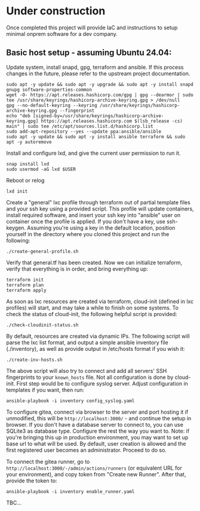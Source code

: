 # Under construction

Once completed this project will provide IaC and instructions to setup
minimal onprem software for a dev company.

## Basic host setup - assuming Ubuntu 24.04:

Update system, install snapd, gpg, terraform and ansible. If this process changes in the future, please refer to the upstream project documentation.

```
sudo apt -y update && sudo apt -y upgrade && sudo apt -y install snapd gnupg software-properties-common
wget -O- https://apt.releases.hashicorp.com/gpg | gpg --dearmor | sudo tee /usr/share/keyrings/hashicorp-archive-keyring.gpg > /dev/null
gpg --no-default-keyring --keyring /usr/share/keyrings/hashicorp-archive-keyring.gpg --fingerprint
echo "deb [signed-by=/usr/share/keyrings/hashicorp-archive-keyring.gpg] https://apt.releases.hashicorp.com $(lsb_release -cs) main" | sudo tee /etc/apt/sources.list.d/hashicorp.list
sudo add-apt-repository --yes --update ppa:ansible/ansible
sudo apt -y update && sudo apt -y install ansible terraform && sudo apt -y autoremove
```

Install and configure lxd, and give the current user permission to run it.

```
snap install lxd
sudo usermod -aG lxd $USER
```

Reboot or relog

```
lxd init
```

Create a "general" lxc profile through terraform out of partial template files and your ssh key using a provided script. This profile will update containers, install required software, and insert your ssh key into "ansible" user on container once the profile is applied. If you don't have a key, use ssh-keygen. Assuming you're using a key in the default location, position yourself in the directory where you cloned this project and run the following:

```
./create-general-profile.sh
```

Verify that general.tf has been created. Now we can initialize terraform, verify that everything is in order, and bring everything up:

```
terraform init
terraform plan
terraform apply
```

As soon as lxc resources are created via terraform, cloud-init (defined in lxc profiles) will start, and may take a while to finish on some systems. To check the status of cloud-init, the following helpful script is provided:

```
./check-cloudinit-status.sh
```

By default, resources are created via dynamic IPs. The following script will parse the lxc list format, and output a simple ansible inventory file (./inventory), as well as provide output in /etc/hosts format if you wish it:

```
./create-inv-hosts.sh
```

The above script will also try to connect and add all servers' SSH fingerprints to your `known_hosts` file. Not all configuration is done by cloud-init. First step would be to configure syslog server. Adjust configuration in templates if you want, then run:

```
ansible-playbook -i inventory config_syslog.yaml
```

To configure gitea, connect via browser to the server and port hosting it if unmodified, this will be `http://localhost:3000/` - and continue the setup in browser. If you don't have a database server to connect to, you can use SQLite3 as database type. Configure the rest the way you want to. Note: if you're bringing this up in production environment, you may want to set up base url to what will be used. By default, user creation is allowed and the first registered user becomes an administrator. Proceed to do so.

To connect the gitea runner, go to `http://localhost:3000/-/admin/actions/runners` (or equivalent URL for your environment), and copy token from "Create new Runner". After that, provide the token to:

```
ansible-playbook -i inventory enable_runner.yaml
```

TBC...
